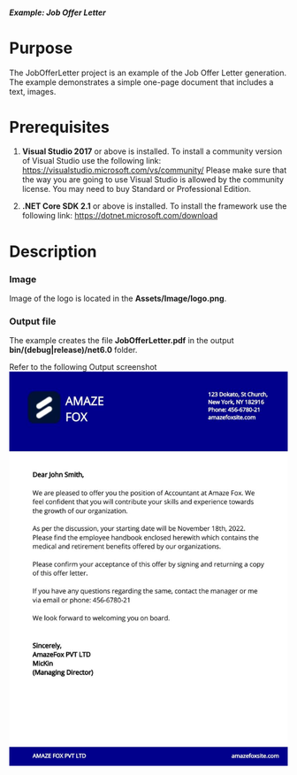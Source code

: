 ##### Example: Job Offer Letter

# Purpose
The JobOfferLetter project is an example of the Job Offer Letter generation. The example demonstrates a simple one-page document that includes a text, images.


# Prerequisites
1) **Visual Studio 2017** or above is installed.
   To install a community version of Visual Studio use the following link: https://visualstudio.microsoft.com/vs/community/
   Please make sure that the way you are going to use Visual Studio is allowed by the community license. You may need to buy Standard or Professional Edition.

2) **.NET Core SDK 2.1** or above is installed.
   To install the framework use the following link: https://dotnet.microsoft.com/download

# Description

### Image
Image of the logo is located in the **Assets/Image/logo.png**.

### Output file
The example creates the file **JobOfferLetter.pdf** in the output **bin/(debug|release)/net6.0** folder.

Refer to the following Output screenshot 
![Output image](JobOfferLetter/results/JobOfferLetter.jpg)
